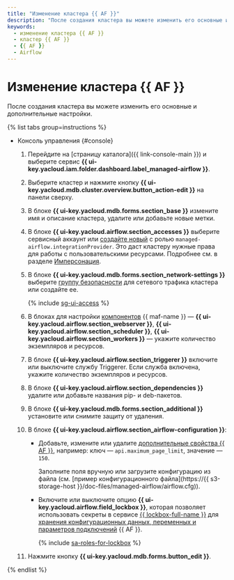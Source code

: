 ```yaml
---
title: "Изменение кластера {{ AF }}"
description: "После создания кластера вы можете изменить его основные и дополнительные настройки."
keywords:
  - изменение кластера {{ AF }}
  - кластер {{ AF }}
  - {{ AF }}
  - Airflow
---
```


# Изменение кластера {{ AF }}

После создания кластера вы можете изменить его основные и дополнительные настройки.

{% list tabs group=instructions %}

- Консоль управления {#console}

    1. Перейдите на [страницу каталога]({{ link-console-main }}) и выберите сервис **{{ ui-key.yacloud.iam.folder.dashboard.label_managed-airflow }}**.

    1. Выберите кластер и нажмите кнопку **{{ ui-key.yacloud.mdb.cluster.overview.button_action-edit }}** на панели сверху.

    1. В блоке **{{ ui-key.yacloud.mdb.forms.section_base }}** измените имя и описание кластера, удалите или добавьте новые метки.

    1. В блоке **{{ ui-key.yacloud.airflow.section_accesses }}** выберите сервисный аккаунт или [создайте новый](../../iam/operations/sa/create.md#create-sa) с ролью  `managed-airflow.integrationProvider`. Это даст кластеру нужные права для работы с пользовательскими ресурсами. Подробнее см. в разделе [Имперсонация](../concepts/impersonation.md).
    1. В блоке **{{ ui-key.yacloud.mdb.forms.section_network-settings }}** выберите [группу безопасности](../../vpc/concepts/security-groups.md) для сетевого трафика кластера или создайте ее.

       {% include [sg-ui-access](../../_includes/mdb/maf/note-sg-ui-access.md) %}

    1. В блоках для настройки [компонентов](../concepts/index.md#components) {{ maf-name }} — **{{ ui-key.yacloud.airflow.section_webserver }}**, **{{ ui-key.yacloud.airflow.section_scheduler }}**, **{{ ui-key.yacloud.airflow.section_workers }}** — укажите количество экземпляров и ресурсов.

    1. В блоке **{{ ui-key.yacloud.airflow.section_triggerer }}** включите или выключите службу Triggerer. Если служба включена, укажите количество экземпляров и ресурсов.

    1. В блоке **{{ ui-key.yacloud.airflow.section_dependencies }}** удалите или добавьте названия pip- и deb-пакетов.

    1. В блоке **{{ ui-key.yacloud.mdb.forms.section_additional }}** установите или снимите защиту от удаления.

    1. В блоке **{{ ui-key.yacloud.airflow.section_airflow-configuration }}**:

        * Добавьте, измените или удалите [дополнительные свойства {{ AF }}](https://airflow.apache.org/docs/apache-airflow/2.2.4/configurations-ref.html), например: ключ — `api.maximum_page_limit`, значение — `150`.

            Заполните поля вручную или загрузите конфигурацию из файла (см. [пример конфигурационного файла](https://{{ s3-storage-host }}/doc-files/managed-airflow/airflow.cfg)).

        * Включите или выключите опцию **{{ ui-key.yacloud.airflow.field_lockbox }}**, которая позволяет использовать секреты в сервисе [{{ lockbox-full-name }}](../../lockbox/concepts/index.md) для [хранения конфигурационных данных, переменных и параметров подключений](../concepts/impersonation.md#lockbox-integration) {{ AF }}.

            {% include [sa-roles-for-lockbox](../../_includes/managed-airflow/sa-roles-for-lockbox.md) %}

    1. Нажмите кнопку **{{ ui-key.yacloud.mdb.forms.button_edit }}**.

{% endlist %}
